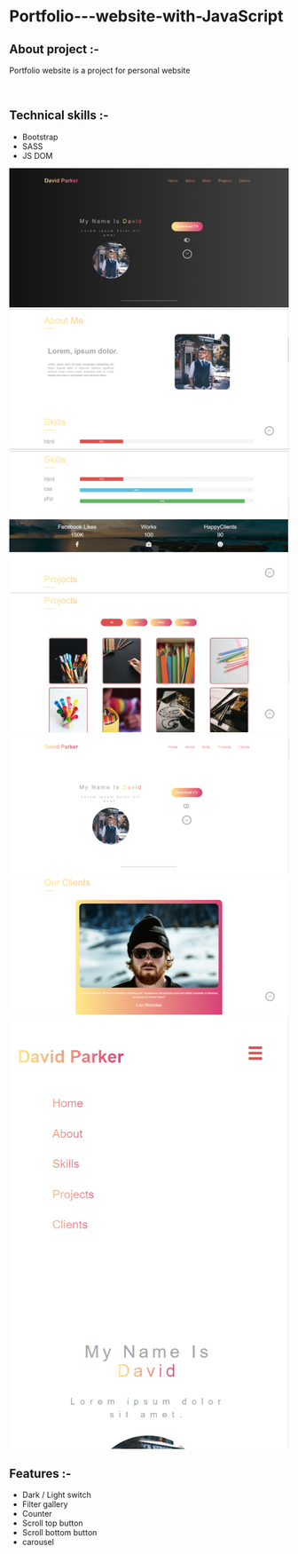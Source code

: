 # Portfolio---website-with-JavaScript


<h2>About project :- </h2>
<p>Portfolio website is a project for personal website </p>

</br>
<h2>Technical skills :-</h2>
<ul>
   <li>Bootstrap</li>
   <li>SASS</li>
   <li>JS DOM</li>
</ul>



![CHEESE](screenshot/Screenshot_1.png)
</br>
![CHEESE](screenshot/Screenshot_2.png)
</br>
![CHEESE](screenshot/Screenshot_3.png)
</br>
![CHEESE](screenshot/Screenshot_4.png)
</br>
![CHEESE](screenshot/Screenshot_5.png)
</br>
![CHEESE](screenshot/Screenshot_6.png)
</br>
![CHEESE](screenshot/Screenshot_7.png)
</br>


<h2>Features :-</h2>
<ul>
   <li>Dark / Light switch</li>
   <li>Filter gallery</li>
   <li>Counter</li>
   <li>Scroll top button</li>
   <li>Scroll bottom button</li>
   <li>carousel</li>
</ul>


